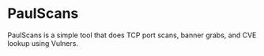 # PaulScans
PaulScans is a simple tool that does TCP port scans, banner grabs, and CVE lookup using Vulners. 
